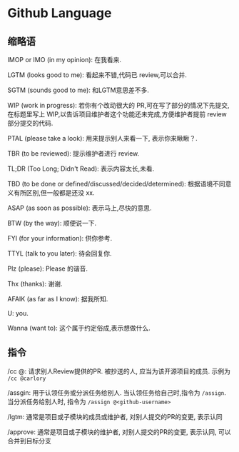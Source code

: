 # Github Language

## 缩略语

IMOP or IMO (in my opinion): 在我看来.

LGTM (looks good to me): 看起来不错,代码已 review,可以合并.

SGTM (sounds good to me): 和LGTM意思差不多.

WIP (work in progress): 若你有个改动很大的 PR,可在写了部分的情况下先提交,在标题里写上 WIP,以告诉项目维护者这个功能还未完成,方便维护者提前 review 部分提交的代码.

PTAL (please take a look): 用来提示别人来看一下, 表示你来瞅瞅？.

TBR (to be reviewed): 提示维护者进行 review.

TL;DR (Too Long; Didn't Read): 表示内容太长,未看.

TBD (to be done or defined/discussed/decided/determined): 根据语境不同意义有所区别,但一般都是还没 xx.

ASAP (as soon as possible): 表示马上,尽快的意思.

BTW (by the way): 顺便说一下.

FYI (for your information): 供你参考.

TTYL (talk to you later): 待会回复你.

Plz (please): Please 的谐音.

Thx (thanks): 谢谢.

AFAIK (as far as I know): 据我所知.

U: you.

Wanna (want to): 这个属于约定俗成,表示想做什么.

## 指令

/cc @<github-username>: 请求别人Review提供的PR. 被抄送的人, 应当为该开源项目的成员. 示例为 `/cc @carlory`

/assgin: 用于认领任务或分派任务给别人. 当认领任务给自己时,指令为 `/assign`. 当分派任务给别人时, 指令为 `/assign @<github-username>`

/lgtm: 通常是项目或子模块的成员或维护者, 对别人提交的PR的变更, 表示认同

/approve: 通常是项目或子模块的维护者, 对别人提交的PR的变更, 表示认同, 可以合并到目标分支